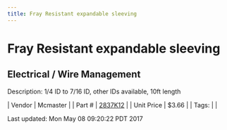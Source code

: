 ```yaml
---
title: Fray Resistant expandable sleeving
---
```


# Fray Resistant expandable sleeving
## Electrical / Wire Management
Description: 	1/4 ID to 7/16 ID, other IDs available, 10ft length 

| Vendor | Mcmaster | 
| Part # | [2837K12](https://www.mcmaster.com/#2837K12) | 
| Unit Price | $3.66 | 
| Tags: |  | 

Last updated: Mon May 08 09:20:22 PDT 2017